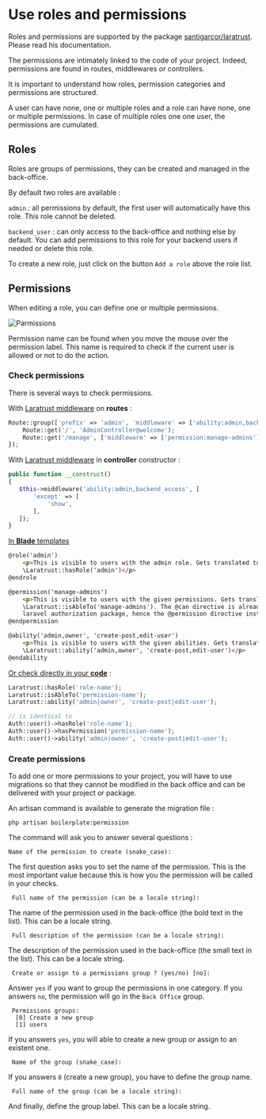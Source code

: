 # Use roles and permissions

Roles and permissions are supported by the package [santigarcor/laratrust](https://laratrust.santigarcor.me/). Please read his documentation.

The permissions are intimately linked to the code of your project. Indeed, permissions are found in routes, middlewares or controllers.

It is important to understand how roles, permission categories and permissions are structured.

A user can have none, one or multiple roles and a role can have none, one or multiple permissions. In case of multiple roles one one user, the permissions are cumulated.

## Roles

Roles are groups of permissions, they can be created and managed in the back-office.

By default two roles are available : 

`admin` : all permissions by default, the first user will automatically have this role. This role cannot be deleted. 

`backend_user` : can only access to the back-office and nothing else by default. You can add permissions to this role for your backend users if needed or delete this role.

To create a new role, just click on the button `Add a role` above the role list.

## Permissions

When editing a role, you can define one or multiple permissions. 

<img :src="$withBase('/assets/img/permissions.png')" alt="Parmissions">

Permission name can be found when you move the mouse over the permission label. This name is required to check if the current user is allowed or not to do the action.

### Check permissions

There is several ways to check permissions.

With [Laratrust middleware](https://laratrust.santigarcor.me/docs/6.x/usage/middleware.html#configuration) on **routes** :

```php
Route::group(['prefix' => 'admin', 'middleware' => ['ability:admin,backend_access']], function() {
    Route::get('/', 'AdminController@welcome');
    Route::get('/manage', ['middleware' => ['permission:manage-admins'], 'uses' => 'AdminController@manageAdmins']);
});
```

With [Laratrust middleware](https://laratrust.santigarcor.me/docs/6.x/usage/middleware.html#configuration) in **controller** constructor :

```php
public function __construct()
{
   $this->middleware('ability:admin,backend_access', [
       'except' => [
           'show',
       ],
   ]);
}
```

[In **Blade** templates](https://laratrust.santigarcor.me/docs/6.x/usage/blade-templates.html)

```html
@role('admin')
    <p>This is visible to users with the admin role. Gets translated to
    \Laratrust::hasRole('admin')</p>
@endrole

@permission('manage-admins')
    <p>This is visible to users with the given permissions. Gets translated to
    \Laratrust::isAbleTo('manage-admins'). The @can directive is already taken by core
    laravel authorization package, hence the @permission directive instead.</p>
@endpermission

@ability('admin,owner', 'create-post,edit-user')
    <p>This is visible to users with the given abilities. Gets translated to
    \Laratrust::ability('admin,owner', 'create-post,edit-user')</p>
@endability
```

[Or check directly in your **code**](https://laratrust.santigarcor.me/docs/6.x/usage/roles-and-permissions.html#user-ability) :

```php
Laratrust::hasRole('role-name');
Laratrust::isAbleTo('permission-name');
Laratrust::ability('admin|owner', 'create-post|edit-user');

// is identical to
Auth::user()->hasRole('role-name');
Auth::user()->hasPermission('permission-name');
Auth::user()->ability('admin|owner', 'create-post|edit-user');
```

### Create permissions

To add one or more permissions to your project, you will have to use migrations so that they cannot be modified in the back office and can be delivered with your project or package.

An artisan command is available to generate the migration file :

```
php artisan boilerplate:permission
```

The command will ask you to answer several questions :

```
Name of the permission to create (snake_case):
```

The first question asks you to set the name of the permission. 
This is the most important value because this is how you the permission will be called in your checks.  

```
 Full name of the permission (can be a locale string):
``` 

The name of the permission used in the back-office (the bold text in the list). This can be a locale string. 

```
 Full description of the permission (can be a locale string):
```

The description of the permission used in the back-office (the small text in the list). This can be a locale string.

```
 Create or assign to a permissions group ? (yes/no) [no]:
```

Answer `yes` if you want to group the permissions in one category. If you answers `no`, the permission will go in the `Back Office` group.

```
 Permissions groups:
  [0] Create a new group
  [1] users
```

If you answers `yes`, you will able to create a new group or assign to an existent one.

```
 Name of the group (snake_case):
```

If you answers `0` (create a new group), you have to define the group name.

```
 Full name of the group (can be a locale string):
```

And finally, define the group label. This can be a locale string.